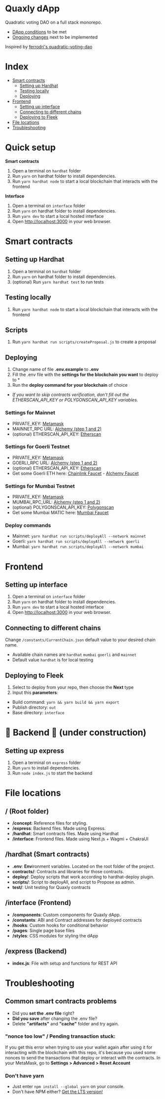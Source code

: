 # Quaxly dApp

Quadratic voting DAO on a full stack monorepo.

- [DApp conditions](https://lulox.notion.site/Quaxly-dApp-conditions-645e66fdf6744161ae5ff97e854c175e) to be met
- [Ongoing changes](https://lulox.notion.site/Ongoing-changes-91a60bc9f6c449e6a1f163a380d575b1) next to be implemented

Inspired by [ferrodri's quadratic-voting-dao](https://github.com/ferrodri/quadratic-voting-dao)

# Index

- [Smart contracts](#smart-contracts)
  - [Setting up Hardhat](#setting-up-hardhat)
  - [Testing locally](#testing-locally)
  - [Deploying](#deploying)
- [Frontend](#frontend)
  - [Setting up interface](#setting-up-interface)
  - [Connecting to different chains](#connecting-to-different-chains)
  - [Deploying to Fleek]()
- [File locations](#file-locations)
- [Troubleshooting](#troubleshooting)

# Quick setup

**Smart contracts**

1. Open a terminal on `hardhat` folder
2. Run `yarn` on hardhat folder to install dependencies.
3. Run `yarn hardhat node` to start a local blockchain that interacts with the frontend

**Interface**

1. Open a terminal on `interface` folder
2. Run `yarn` on hardhat folder to install dependencies.
3. Run `yarn dev` to start a local hosted interface
4. Open [http://localhost:3000](http://localhost:3000) in your web browser.

# Smart contracts

## Setting up Hardhat

1. Open a terminal on `hardhat` folder
2. Run `yarn` on hardhat folder to install dependencies.
3. (optional) Run `yarn hardhat test` to run tests

## Testing locally

1. Run `yarn hardhat node` to start a local blockchain that interacts with the frontend

## Scripts

1. Run `yarn hardhat run scripts/createProposal.js` to create a proposal

## Deploying

1. Change name of file **.env.example** to **.env**
2. Fill the .env file with the **settings for the blockchain you want** to deploy to \*
3. Run the **deploy command for your blockchain** of choice

- _If you want to skip contracts verification, don't fill out the ETHERSCAN_API_KEY or POLYGONSCAN_API_KEY variables._

### Settings for Mainnet

- PRIVATE_KEY: [Metamask](https://metamask.zendesk.com/hc/en-us/articles/360015289632-How-to-export-an-account-s-private-key)
- MAINNET_RPC URL: [Alchemy (step 1 and 2)](https://www.alchemy.com/overviews/private-rpc-endpoint)
- (optional) ETHERSCAN_API_KEY: [Etherscan](https://info.etherscan.com/api-keys/)

### Settings for Goerli Testnet

- PRIVATE_KEY: [Metamask](https://metamask.zendesk.com/hc/en-us/articles/)
- GOERLI_RPC URL: [Alchemy (step 1 and 2)](https://www.alchemy.com/overviews/private-rpc-endpoint)
- (optional) ETHERSCAN_API_KEY: [Etherscan](https://info.etherscan.com/api-keys/)
- Get some Goerli ETH here: [Chainlink Faucet](https://faucets.chain.link/) - [Alchemy Faucet](https://goerlifaucet.com/)

### Settings for Mumbai Testnet

- PRIVATE_KEY: [Metamask](https://metamask.zendesk.com/hc/en-us/articles/)
- MUMBAI_RPC_URL: [Alchemy (step 1 and 2)](https://www.alchemy.com/overviews/private-rpc-endpoint)
- (optional) POLYGONSCAN_API_KEY: [Polygonscan](https://polygonscan.com/apis)
- Get some Mumbai MATIC here: [Mumbai Faucet](https://mumbaifaucet.com/)

### Deploy commands

- Mainnet: `yarn hardhat run scripts/deployAll --network mainnet`
- Goerli: `yarn hardhat run scripts/deployAll --network goerli`
- Mumbai: `yarn hardhat run scripts/deployAll --network mumbai`

# Frontend

## Setting up interface

1. Open a terminal on `interface` folder
2. Run `yarn` on hardhat folder to install dependencies.
3. Run `yarn dev` to start a local hosted interface
4. Open [http://localhost:3000](http://localhost:3000) in your web browser.

## Connecting to different chains

Change `/constants/CurrentChain.json` default value to your desired chain name.

- Available chain names are `hardhat` `mumbai` `goerli` and `mainnet`
- Default value `hardhat` is for local testing

## Deploying to Fleek

1. Select to deploy from your repo, then choose the **Next** type
2. Input this **parameters**:

- Build command: `yarn && yarn build && yarn export`
- Publish directory: `out`
- Base directory: `interface`

# 🚧 Backend 🚧 (under construction)

## Setting up express

1. Open a terminal on `express` folder
2. Run `yarn` to install dependencies.
3. Run `node index.js` to start the backend

# File locations

## / (Root folder)

- **/concept**: Reference files for styling.
- **/express**: Backend files. Made using Express.
- **/hardhat**: Smart contracts files. Made using Hardhat
- **/interface**: Frontend files. Made using Next.js + Wagmi + ChakraUI

## /hardhat (Smart contracts)

- **.env**: **Env**ironment variables. Located on the root folder of the project.
- **contracts/**: Contracts and libraries for those contracts.
- **deploy/**: Deploy scripts that work according to hardhat-deploy plugin.
- **scripts/**: Script to deployAll, and script to Propose as admin.
- **test/**: Unit testing for Quaxly contracts

## /interface (Frontend)

- **/components**: Custom components for Quaxly dApp.
- **/constants**: ABI and Contract addresses for deployed contracts
- **/hooks**: Custom hooks for conditional behavior
- **/pages**: Single page base files
- **/styles**: CSS modules for styling the dApp

## /express (Backend)

- **index.js**: File with setup and functions for REST API

# Troubleshooting

## Common smart contracts problems

- Did you **set the .env file** right?
- **Did you save** after changing the .env file?
- Delete **"artifacts"** and **"cache"** folder and try again.

### "nonce too low" / Pending transaction stuck:

If you get this error when trying to use your wallet again after using it for interacting with the blockchain with this repo, it's because you used some nonces to send the transactions that deploy or interact with the contracts. In your MetaMask, go to **Settings > Advanced > Reset Account**

### Don't have yarn

- Just enter `npm install --global yarn` on your console.
- Don't have NPM either? [Get the LTS version!](https://nodejs.org/en/download/)
